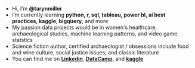 - Hi, I’m ****@tarynmiller****
-  I’m currently learning ****python, r, sql, tableau, power bI, ai best practices, kaggle, bigquery****, and more
-  My passion data projects would be in women's healthcare, archaeological studies, machine learning patterns, and video game statstics 
-  Science fiction author, certified archaeologist / obsessions include food and wine culture, social justice issues, and classic literature
-  You can find me on ****[Linkedin](www.linkedin.com/in/tarynmiller)****, ****[DataCamp](https://www.datacamp.com/portfolio/ncwxjgvc)****, and ****[kaggle](https://www.kaggle.com/tarynmiller)****


<!---
Taparimi/Taparimi is a ✨ special ✨ repository because its `README.md` (this file) appears on your GitHub profile.
You can click the Preview link to take a look at your changes.
--->
